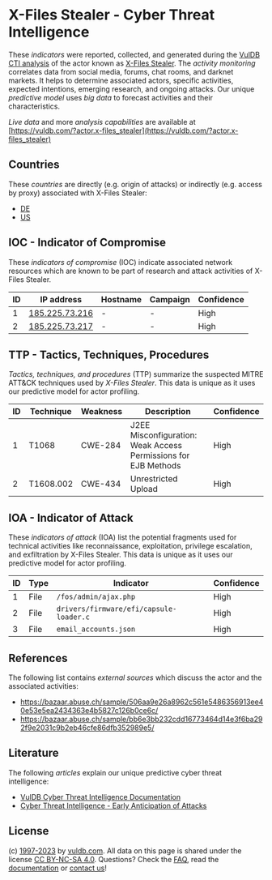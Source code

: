 # X-Files Stealer - Cyber Threat Intelligence

These _indicators_ were reported, collected, and generated during the [VulDB CTI analysis](https://vuldb.com/?kb.cti) of the actor known as [X-Files Stealer](https://vuldb.com/?actor.x-files_stealer). The _activity monitoring_ correlates data from social media, forums, chat rooms, and darknet markets. It helps to determine associated actors, specific activities, expected intentions, emerging research, and ongoing attacks. Our unique _predictive model_ uses _big data_ to forecast activities and their characteristics.

_Live data_ and more _analysis capabilities_ are available at [https://vuldb.com/?actor.x-files_stealer](https://vuldb.com/?actor.x-files_stealer)

## Countries

These _countries_ are directly (e.g. origin of attacks) or indirectly (e.g. access by proxy) associated with X-Files Stealer:

* [DE](https://vuldb.com/?country.de)
* [US](https://vuldb.com/?country.us)

## IOC - Indicator of Compromise

These _indicators of compromise_ (IOC) indicate associated network resources which are known to be part of research and attack activities of X-Files Stealer.

ID | IP address | Hostname | Campaign | Confidence
-- | ---------- | -------- | -------- | ----------
1 | [185.225.73.216](https://vuldb.com/?ip.185.225.73.216) | - | - | High
2 | [185.225.73.217](https://vuldb.com/?ip.185.225.73.217) | - | - | High

## TTP - Tactics, Techniques, Procedures

_Tactics, techniques, and procedures_ (TTP) summarize the suspected MITRE ATT&CK techniques used by _X-Files Stealer_. This data is unique as it uses our predictive model for actor profiling.

ID | Technique | Weakness | Description | Confidence
-- | --------- | -------- | ----------- | ----------
1 | T1068 | CWE-284 | J2EE Misconfiguration: Weak Access Permissions for EJB Methods | High
2 | T1608.002 | CWE-434 | Unrestricted Upload | High

## IOA - Indicator of Attack

These _indicators of attack_ (IOA) list the potential fragments used for technical activities like reconnaissance, exploitation, privilege escalation, and exfiltration by X-Files Stealer. This data is unique as it uses our predictive model for actor profiling.

ID | Type | Indicator | Confidence
-- | ---- | --------- | ----------
1 | File | `/fos/admin/ajax.php` | High
2 | File | `drivers/firmware/efi/capsule-loader.c` | High
3 | File | `email_accounts.json` | High

## References

The following list contains _external sources_ which discuss the actor and the associated activities:

* https://bazaar.abuse.ch/sample/506aa9e26a8962c561e5486356913ee40e53e5ea2434363e4b5827c126b0ce6c/
* https://bazaar.abuse.ch/sample/bb6e3bb232cdd16773464d14e3f6ba292f9e2031c9b2eb46cfe86dfb352989e5/

## Literature

The following _articles_ explain our unique predictive cyber threat intelligence:

* [VulDB Cyber Threat Intelligence Documentation](https://vuldb.com/?kb.cti)
* [Cyber Threat Intelligence - Early Anticipation of Attacks](https://www.scip.ch/en/?labs.20201022)

## License

(c) [1997-2023](https://vuldb.com/?kb.changelog) by [vuldb.com](https://vuldb.com/?kb.about). All data on this page is shared under the license [CC BY-NC-SA 4.0](https://creativecommons.org/licenses/by-nc-sa/4.0/). Questions? Check the [FAQ](https://vuldb.com/?kb.faq), read the [documentation](https://vuldb.com/?kb) or [contact us](https://vuldb.com/?contact)!
